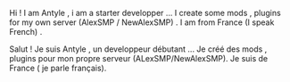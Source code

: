 Hi ! I am Antyle , i am a starter developper ...
I create some mods , plugins for my own server (AlexSMP / NewAlexSMP) .
I am from France (I speak French) .

Salut ! Je suis Antyle , un developpeur débutant ...
Je créé des mods , plugins pour mon propre serveur (ALexSMP/NewAlexSMP).
Je suis de France ( je parle français).
